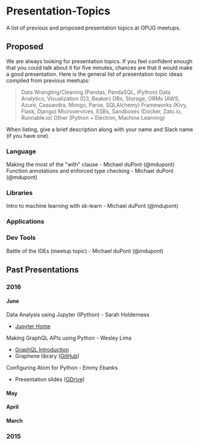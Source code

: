# Presentation-Topics
A list of previous and proposed presentation topics at OPUG meetups.

## Proposed

We are always looking for presentation topics. If you feel confident enough that you could talk about it for five minutes, chances are that it would make a good presentation. Here is the general list of presentation topic ideas compiled from previous meetups:

>Data Wrangling/Cleaning (Pandas, PandaSQL, iPython)
>Data Analytics, Visualization (D3, Beaker)
>DBs, Storage, ORMs (AWS, Azure, Cassandra, Mongo, Parse, SQLAlchemy)
>Frameworks (Kivy, Flask, Django)
>Microservices, ESBs, Sandboxes (Docker, Zato.io, Runnable.io)
>Other (Python + Electron, Machine Learning)

When listing, give a brief description along with your name and Slack name (if you have one).

### Language

Making the most of the "with" clause - Michael duPont (@mdupont)  
Function annotations and enforced type checking - Michael duPont (@mdupont)

### Libraries

Intro to machine learning with sk-learn - Michael duPont (@mdupont)

### Applications

### Dev Tools

Battle of the IDEs (meetup topic) - Michael duPont (@mdupont)

## Past Presentations
### 2016
#### June
Data Analysis using Jupyter (IPython) - Sarah Holderness
* [Jupyter Home](http://jupyter.org/)

Making GraphQL APIs using Python - Wesley Lima
* [GraphQL Introduction](http://graphql.org/docs/getting-started/)
* Graphene library  ([GitHub](https://github.com/graphql-python/graphene))

Configuring Atom for Python - Emmy Ebanks
* Presentation slides ([GDrive](https://drive.google.com/file/d/0B3Ufn4i9X_--NDVfdzRPTW0ybTA/view?usp=sharing))
#### May
#### April
#### March

### 2015
